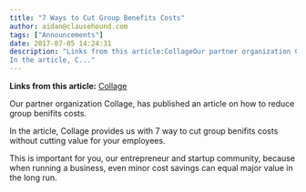 ```yaml
---
title: "7 Ways to Cut Group Benefits Costs"
author: aidan@clausehound.com
tags: ["Announcements"]
date: 2017-07-05 14:24:31
description: "Links from this article:CollageOur partner organization Collage, has published an article on how to reduce group benifits costs.
In the article, C..."
---
```


**Links from this article:**
[Collage](https://www.collage.co/magazine/7-ways-cut-group-benefits-costs/)

Our partner organization Collage, has published an article on how to reduce group benifits costs.

In the article, Collage provides us with 7 way to cut group benifits costs without cutting value for your employees.

This is important for you, our entrepreneur and startup community, because when running a business, even minor cost savings can equal major value in the long run.